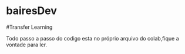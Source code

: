 # bairesDev
#Transfer Learning

Todo passo a passo do codigo esta no próprio arquivo do colab,fique a vontade para ler.
